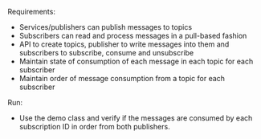 Requirements:

- Services/publishers can publish messages to topics
- Subscribers can read and process messages in a pull-based fashion
- API to create topics, publisher to write messages into them and subscribers to subscribe, consume and unsubscribe
- Maintain state of consumption of each message in each topic for each subscriber
- Maintain order of message consumption from a topic for each subscriber

Run:
- Use the demo class and verify if the messages are consumed by each subscription ID in order from both publishers.
